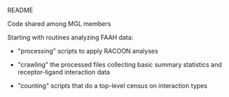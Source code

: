 README

Code shared among MGL members

Starting with routines analyzing FAAH data:

* "processing" scripts to apply RACOON analyses

* "crawling" the processed files collecting basic summary statistics and receptor-ligand interaction data 

* "counting" scripts that do a top-level census on interaction types

